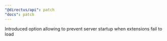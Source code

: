 ```yaml
---
"@directus/api": patch
"docs": patch
---
```


Introduced option allowing to prevent server startup when extensions fail to load
